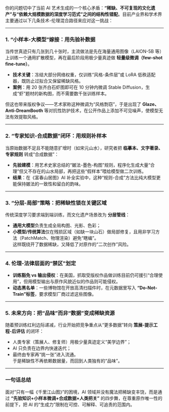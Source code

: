 你的问题切中了当前 AI 艺术生成的一个核心矛盾：**“稀缺、不可复现的文化遗产”与“依赖大规模数据的深度学习范式”之间的结构性错配**。目前产业界和学术界主要通过以下几条技术-伦理混合路径来应对这一挑战：

---

### 1. **“小样本-大模型”嫁接：用先验补数据**
当传世真迹只有几张到几十张时，主流做法是先在海量通用图像（LAION-5B 等）上训练一个通用扩散模型，再在最后阶段用极少量真迹做 **轻量级微调（few-shot fine-tune）**。  
- **技术关键**：冻结大部分网络权重，仅训练“风格-条件层”或 LoRA 低秩适配器，既防止过拟合又保留稀缺风格。  
- **案例**：用 20 张齐白石虾图即可在 10 分钟内微调 Stable Diffusion，生成“虾”题材的新构图，而不需要数千张训练样本。

但这也带来版权争议——艺术家称这种微调为“风格剽窃”，于是出现了 **Glaze、Anti-DreamBooth** 等对抗性防护技术，在公开作品上添加不可见噪声，使模型无法有效提取风格。

---

### 2. **“专家知识-合成数据”闭环：用规则补样本**
当原始数据不足且不能随意扩增时（如宋元山水），研究者把 **临摹本、文字著录、专家规则** 转成“合成数据”：  
- **先验建模**：用艺术史家总结的“皴法-墨色-构图”规则，程序化生成大量“合理”但又不存在的山水局部，再把这些“假样本”喂给模型做二次训练。  
- **结果**：在《富春山居图》AI 补全实验中，这种“规则-合成”方法比纯大模型更能保持皴法的一致性和留白的韵味。

---

### 3. **“分层-局部”策略：把稀缺性锁在关键区域**
传统深度学习要求端到端训练，而文化遗产场景改为 **分层管线**：  
- **通用大模型**负责生成全局构图、光影、色彩；  
- **小模型/传统算法**仅在残损区域（如缺一块山石）做局部修复，且用非学习方法（PatchMatch、物理渲染）避免“瞎编”。  
这样既绕开了数据稀缺，又降低了对原作的“二次创作”风险。

---

### 4. **伦理-法律层面的“禁区”划定**
- **训练豁免 vs 输出侵权**：在美国，抓取受版权作品做训练目前仍可援引“合理使用”，但用模型输出与原作风貌近似的作品则可能侵权。  
- **动态黑名单**：一些博物馆在开放高清扫描件时，在元数据里写入 **“Do-Not-Train”标签**，要求模型厂商过滤这些图像。

---

### 5. **未来方向：把“品味”而非“数据”变成稀缺资源**
随着预训练红利边际递减，行业开始把竞争重点从“更多数据”转向 **策展-提示工程-后评估** 的闭环：  
- 人类专家（策展人、修复师）用极少量真迹定义“美学边界”；  
- AI 只负责在边界内快速迭代；  
- 最终由专家再“挑一张”进入流通。  
于是稀缺性不再依赖数据量，而回到人类独有的“品味”。

---

### 一句话总结  
面对“只有一幅《千里江山图》”的困境，AI 领域并没有魔法把稀缺变丰饶，而是通过 **“先验知识+小样本微调+合成数据+人类把关”** 的四步舞，在尊重原作唯一性的前提下，把 AI 的“生成力”限制在可控、可解释、可追责的范围内。
